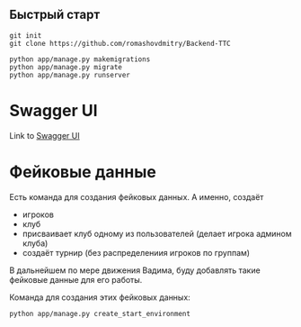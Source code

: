 ## Быстрый старт

```
git init
git clone https://github.com/romashovdmitry/Backend-TTC

python app/manage.py makemigrations
python app/manage.py migrate
python app/manage.py runserver
```

# Swagger UI

Link to [Swagger UI](http://127.0.0.1:8000/api/docs/)

# Фейковые данные

Есть команда для создания фейковых данных. А именно, создаёт
- игроков
- клуб
- присваивает клуб одному из пользователей (делает игрока админом клуба)
- создаёт турнир (без распределениия игроков по группам)

В дальнейшем по мере движения Вадима, буду добавлять такие фейковые данные для его работы. 

Команда для создания этих фейковых данных: 
```
python app/manage.py create_start_environment
```
